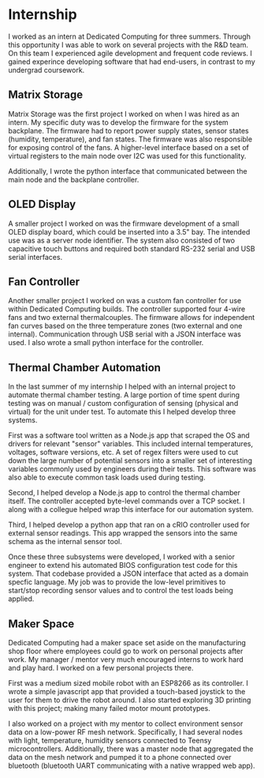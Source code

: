 # Internship
I worked as an intern at Dedicated Computing for three summers. Through this
opportunity I was able to work on several projects with the R&D team. On this
team I experienced agile development and frequent code reviews. I gained experince
developing software that had end-users, in contrast to my undergrad coursework.

## Matrix Storage
Matrix Storage was the first project I worked on when I was hired as an intern.
My specific duty was to develop the firmware for the system backplane. The firmware
had to report power supply states, sensor states (humidity, temperature), and fan
states. The firmware was also responsible for exposing control of the fans. A higher-level
interface based on a set of virtual registers to the main node over I2C was used for this
functionality.

Additionally, I wrote the python interface that communicated between the main node
and the backplane controller.

## OLED Display
A smaller project I worked on was the firmware development of a small OLED
display board, which could be inserted into a 3.5" bay. The intended use was as
a server node identifier. The system also consisted of two capacitive touch buttons
and required both standard RS-232 serial and USB serial interfaces.

## Fan Controller
Another smaller project I worked on was a custom fan controller for use within
Dedicated Computing builds. The controller supported four 4-wire fans and two
external thermalcouples. The firmware allows for independent fan curves based on
the three temperature zones (two external and one internal). Communication through
USB serial with a JSON interface was used. I also wrote a small python interface
for the controller.

## Thermal Chamber Automation
In the last summer of my internship I helped with an internal project to automate
thermal chamber testing. A large portion of time spent during testing was on
manual / custom configuration of sensing (physical and virtual) for the unit under
test. To automate this I helped develop three systems.

First was a software tool written as a Node.js app that scraped the OS and drivers
for relevant "sensor" variables. This included internal temperatures, voltages,
software versions, etc. A set of regex filters were used to cut down the large
number of potential sensors into a smaller set of interesting variables commonly
used by engineers during their tests. This software was also able to execute
common task loads used during testing.

Second, I helped develop a Node.js app to control the thermal chamber itself.
The controller accepted byte-level commands over a TCP socket. I along with a
collegue helped wrap this interface for our automation system.

Third, I helped develop a python app that ran on a cRIO controller used for
external sensor readings. This app wrapped the sensors into the same schema as
the internal sensor tool.

Once these three subsystems were developed, I worked with a senior engineer to
extend his automated BIOS configuration test code for this system. That codebase
provided a JSON interface that acted as a domain specfic language. My job was to
provide the low-level primitives to start/stop recording sensor values and to
control the test loads being applied.

## Maker Space
Dedicated Computing had a maker space set aside on the manufacturing shop floor
where employees could go to work on personal projects after work. My manager /
mentor very much encouraged interns to work hard and play hard. I worked on a
few personal projects there.

First was a medium sized mobile robot with an ESP8266 as its controller. I
wrote a simple javascript app that provided a touch-based joystick to the user
for them to drive the robot around. I also started exploring 3D printing with
this project; making many failed motor mount prototypes.

I also worked on a project with my mentor to collect environment sensor data
on a low-power RF mesh network. Specifically, I had several nodes with light,
temperature, humidity sensors connected to Teensy microcontrollers. Additionally,
there was a master node that aggregated the data on the mesh network and pumped
it to a phone connected over bluetooth (bluetooth UART communicating with a
native wrapped web app). 
